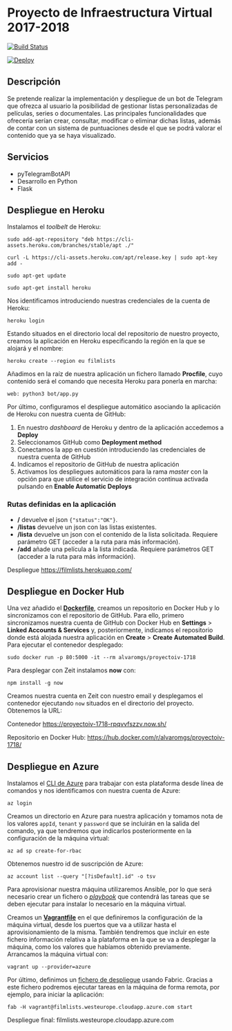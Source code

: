 # Proyecto de Infraestructura Virtual 2017-2018
[![Build Status](https://travis-ci.org/alvaromgs/proyectoIV-1718.svg?branch=master)](https://travis-ci.org/alvaromgs/proyectoIV-1718)

[![Deploy](https://www.herokucdn.com/deploy/button.svg)](https://heroku.com/deploy?template=https://github.com/alvaromgs/proyectoIV-1718)

## Descripción

Se pretende realizar la implementación y despliegue de un bot de Telegram que ofrezca al usuario la posibilidad de gestionar listas personalizadas de películas, series o documentales. Las principales funcionalidades que ofrecería serían crear, consultar, modificar o eliminar dichas listas, además de contar con un sistema de puntuaciones desde el que se podrá valorar el contenido que ya se haya visualizado.

## Servicios

* pyTelegramBotAPI
* Desarrollo en Python
* Flask

## Despliegue en Heroku

Instalamos el *toolbelt* de Heroku:

```
sudo add-apt-repository "deb https://cli-assets.heroku.com/branches/stable/apt ./"

curl -L https://cli-assets.heroku.com/apt/release.key | sudo apt-key add -

sudo apt-get update

sudo apt-get install heroku
```

Nos identificamos introduciendo nuestras credenciales de la cuenta de Heroku:

```
heroku login
```

Estando situados en el directorio local del repositorio de nuestro proyecto, creamos la aplicación en Heroku especificando la región en la que se alojará y el nombre:

```
heroku create --region eu filmlists
```

Añadimos en la raíz de nuestra aplicación un fichero llamado **Procfile**, cuyo contenido será el comando que necesita Heroku para ponerla en marcha:

```
web: python3 bot/app.py
```

Por último, configuramos el despliegue automático asociando la aplicación de Heroku con nuestra cuenta de GitHub:

1. En nuestro *dashboard* de Heroku y dentro de la aplicación accedemos a **Deploy**
2. Seleccionamos GitHub como **Deployment method**
3. Conectamos la app en cuestión introduciendo las credenciales de nuestra cuenta de GitHub
4. Indicamos el repositorio de GitHub de nuestra aplicación
5. Activamos los despliegues automáticos para la rama *master* con la opción para que utilice el servicio de integración continua activada pulsando en **Enable Automatic Deploys**

### Rutas definidas en la aplicación

* **/** devuelve el json `{"status":"OK"}`.
* **/listas** devuelve un json con las listas existentes.
* **/lista** devuelve un json con el contenido de la lista solicitada. Requiere parámetro GET (acceder a la ruta para más información).
* **/add** añade una película a la lista indicada. Requiere parámetros GET (acceder a la ruta para más información).

Despliegue https://filmlists.herokuapp.com/

## Despliegue en Docker Hub

Una vez añadido el [**Dockerfile**](https://github.com/alvaromgs/proyectoIV-1718/blob/master/Dockerfile), creamos un repositorio en Docker Hub y lo sincronizamos con el repositorio de GitHub. Para ello, primero sincronizamos nuestra cuenta de GitHub con Docker Hub en **Settings** > **Linked Accounts & Services** y, posteriormente, indicamos el repositorio donde está alojada nuestra aplicación en **Create** > **Create Automated Build**. Para ejecutar el contenedor desplegado:

```
sudo docker run -p 80:5000 -it --rm alvaromgs/proyectoiv-1718
```

Para desplegar con Zeit instalamos **now** con:

```
npm install -g now
```

Creamos nuestra cuenta en Zeit con nuestro email y desplegamos el contenedor ejecutando `now` situados en el directorio del proyecto. Obtenemos la URL:

Contenedor https://proyectoiv-1718-rpqvvfszzv.now.sh/

Repositorio en Docker Hub: https://hub.docker.com/r/alvaromgs/proyectoiv-1718/

## Despliegue en Azure

Instalamos el [CLI de Azure](https://docs.microsoft.com/en-us/cli/azure/install-azure-cli?view=azure-cli-latest) para trabajar con esta plataforma desde línea de comandos y nos identificamos con nuestra cuenta de Azure:

```
az login
```

Creamos un directorio en Azure para nuestra aplicación y tomamos nota de los valores `appId`, `tenant` y `password` que se incluirán en la salida del comando, ya que tendremos que indicarlos posteriormente en la configuración de la máquina virtual:

```
az ad sp create-for-rbac
```

Obtenemos nuestro id de suscripción de Azure:

```
az account list --query "[?isDefault].id" -o tsv
```

Para aprovisionar nuestra máquina utilizaremos Ansible, por lo que será necesario crear un fichero o [*playbook*](https://github.com/alvaromgs/proyectoIV-1718/blob/master/provision/filmlists.yml) que contendrá las tareas que se deben ejecutar para instalar lo necesario en la máquina virtual.

Creamos un [**Vagrantfile**](https://github.com/alvaromgs/proyectoIV-1718/blob/master/Vagrantfile) en el que definiremos la configuración de la máquina virtual, desde los puertos que va a utilizar hasta el aprovisionamiento de la misma. También tendremos que incluir en este fichero información relativa a la plataforma en la que se va a desplegar la máquina, como los valores que habíamos obtenido previamente. Arrancamos la máquina virtual con:

```
vagrant up --provider=azure
```

Por último, definimos un [fichero de despliegue](https://github.com/alvaromgs/proyectoIV-1718/blob/master/despliegue/fabfile.py) usando Fabric. Gracias a este fichero podremos ejecutar tareas en la máquina de forma remota, por ejemplo, para iniciar la aplicación:

```
fab -H vagrant@filmlists.westeurope.cloudapp.azure.com start
```

Despliegue final: filmlists.westeurope.cloudapp.azure.com